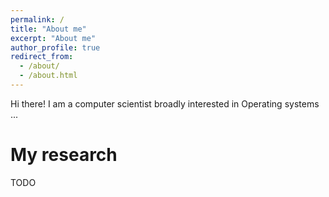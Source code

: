```yaml
---
permalink: /
title: "About me"
excerpt: "About me"
author_profile: true
redirect_from: 
  - /about/
  - /about.html
---
```


Hi there! I am a computer scientist broadly interested in Operating systems ...

<!-- I am a PhD student at [Max Planck Institute](https://www.mpi-sws.org/) for Software Systems, in Kaiserslautern. 

I am working in the Real-time Systems group with [Björn B. Brandenburg](https://people.mpi-sws.org/~bbb/), specifically for the [TOROS](https://toros.mpi-sws.org/) project. I am interested in operating systems and my current project is focused on trace-based response-time analysis on Linux. -->

My research
======

TODO
